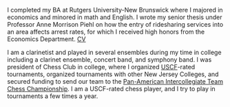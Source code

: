 I completed my BA at Rutgers University-New Brunswick where I majored in economics and minored in math and English. I wrote my senior thesis under Professor Anne Morrison Piehl on how the entry of ridesharing services into an area affects arrest rates, for which I received high honors from the Economics Department. [CV](../_layouts/CV.txt)

I am a clarinetist and played in several ensembles during my time in college including a clarinet ensemble, concert band, and symphony band. I was president of Chess Club in college, where I organized [USCF](https://new.uschess.org/home/)-rated tournaments, organized tournaments with other New Jersey Colleges, and secured funding to send our team to the [Pan-American Intercollegiate Team Chess Championship](http://www.uschess.org/content/view/11967/694/). I am a USCF-rated chess player, and I try to play in tournaments a few times a year. 
